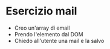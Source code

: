# Esercizio mail

- Creo un'array di email
- Prendo l'elemento dal DOM
- Chiedo all'utente una mail e la salvo